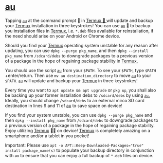 # [au](https://github.com/sdrausty/au)

Tapping [`au`](https://github.com/sdrausty/au/blob/master/au) at the command prompt 💪 in [Termux 🙂 ](https://termux.com/) will update and backup your [Termux](https://termux.com/) installation in three keystrokes! You can use [`au`](https://github.com/sdrausty/au/blob/master/au) 📲 to backup you installation files in [Termux,](https://termux.com/) i.e. `*.deb` files available for reinstallation, if the need should arise on your Android or Chrome device. 

Should you find your [Termux](https://termux.com/) operating system unstable for any reason after updating, you can use `dpkg --purge pkg_name`, and then `dpkg --install pkg_name` from `/sdcard/debs` to downgrade packages to a previous version of a package in the hope of regaining package stability in [Termux.](https://termux.com/)

You should use the script [`au`](https://github.com/sdrausty/au/blob/master/au) from your `$PATH`. To see your `$PATH`, type `$PATH` +enter/return. Then use `mv au destination_directory` to move [`au`](https://github.com/sdrausty/au/blob/master/au) to your `$PATH`. [`au`](https://github.com/sdrausty/au/blob/master/au) will update and backup your [Termux](https://termux.com/) in three keystrokes!

Every time you want to `apt update && apt upgrade` or `pkg up`, you shall also be backing up your former installation debs to `/sdcard/debs` by using [`au`.](https://github.com/sdrausty/au/blob/master/au) Ideally, you should change `/sdcard/debs` to an external mirco SD card destination in lines 9 and 11 of [au](https://github.com/sdrausty/au/blob/master/au) to save space on device!

If you find your system unstable, you can use `dpkg --purge pkg_name` and then `dpkg --install pkg_name` from `/sdcard/debs` to downgrade packages to a previous version of a package in the hope of regaining package stability. Enjoy utilizing [Termux](https://termux.com/) 💪🙂 on device! [Termux](https://termux.com/) is completely amazing on a smartphone and/or a tablet in you pocket! 

Important: Please use `apt -o APT::Keep-Downloaded-Packages="true" install package_name(s)` to populate your backup directory in conjunction with `au` to ensure that you can enjoy a full backup of `*.deb` files on device. 
